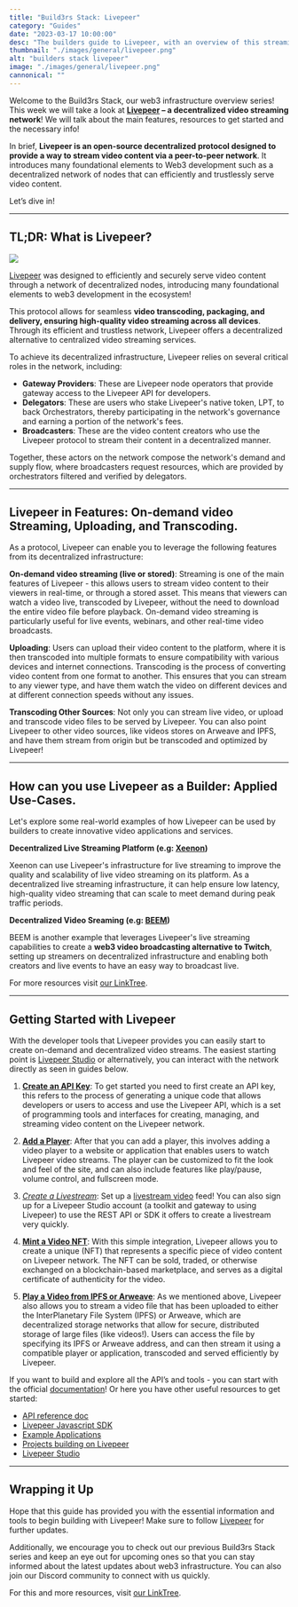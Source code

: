 ```yaml
---
title: "Build3rs Stack: Livepeer"
category: "Guides"
date: "2023-03-17 10:00:00"
desc: "The builders guide to Livepeer, with an overview of this streaming and transcoding protocol, its applied use-cases, and why it’s important to understand what you can build with it as a web3 developer."
thumbnail: "./images/general/livepeer.png"
alt: "builders stack livepeer"
image: "./images/general/livepeer.png"
cannonical: ""
---
```


Welcome to the Build3rs Stack, our web3 infrastructure overview series! This week we will take a look at **[Livepeer](https://livepeer.org/) – a decentralized video streaming network**! We will talk about the main features, resources to get started and the necessary info!

In brief, **Livepeer is an open-source decentralized protocol designed to provide a way to stream video content via a peer-to-peer network**. It introduces many foundational elements to Web3 development such as a decentralized network of nodes that can efficiently and trustlessly serve video content.

Let’s dive in!


***

## TL;DR: What is Livepeer?

![](./images/general/OG.png)

[Livepeer](https://livepeer.org/) was designed to efficiently and securely serve video content through a network of decentralized nodes, introducing many foundational elements to web3 development in the ecosystem!

This protocol allows for seamless **video transcoding, packaging, and delivery, ensuring high-quality video streaming across all devices**. Through its efficient and trustless network, Livepeer offers a decentralized alternative to centralized video streaming services.

To achieve its decentralized infrastructure, Livepeer relies on several critical roles in the network, including:

* **Gateway Providers**: These are Livepeer node operators that provide gateway access to the Livepeer API for developers.
* **Delegators**: These are users who stake Livepeer's native token, LPT, to back Orchestrators, thereby participating in the network's governance and earning a portion of the network's fees.
* **Broadcasters**: These are the video content creators who use the Livepeer protocol to stream their content in a decentralized manner.

Together, these actors on the network compose the network's demand and supply flow, where broadcasters request resources, which are provided by orchestrators filtered and verified by delegators. 

***

## Livepeer in Features: On-demand video Streaming, Uploading, and Transcoding.


As a protocol, Livepeer can enable you to leverage the following features from its decentralized infrastructure:

**On-demand video streaming (live or stored)**: Streaming is one of the main features of Livepeer - this allows users to stream video content to their viewers in real-time, or through a stored asset. This means that viewers can watch a video live, transcoded by Livepeer, without the need to download the entire video file before playback. On-demand video streaming is particularly useful for live events, webinars, and other real-time video broadcasts.

**Uploading**: Users can upload their video content to the platform, where it is then transcoded into multiple formats to ensure compatibility with various devices and internet connections. Transcoding is the process of converting video content from one format to another. This ensures that you can stream to any viewer type, and have them watch the video on different devices and at different connection speeds without any issues.

**Transcoding Other Sources**: Not only you can stream live video, or upload and transcode video files to be served by Livepeer. You can also point Livepeer to other video sources, like videos stores on Arweave and IPFS, and have them stream from origin but be transcoded and optimized by Livepeer!

***

## How can you use Livepeer as a Builder: Applied Use-Cases.

Let's explore some real-world examples of how Livepeer can be used by builders to create innovative video applications and services.

**Decentralized Live Streaming Platform (e.g: [Xeenon](https://xeenon.xyz/))**

Xeenon can use Livepeer's infrastructure for live streaming to improve the quality and scalability of live video streaming on its platform. As a decentralized live streaming infrastructure, it can help ensure low latency, high-quality video streaming that can scale to meet demand during peak traffic periods.


**Decentralized Video Sreaming (e.g: [BEEM](https://www.beem.xyz/))**

BEEM is another example that leverages Livepeer's live streaming capabilities to create a **web3 video broadcasting alternative to Twitch**, setting up streamers on decentralized infrastructure and enabling both creators and live events to have an easy way to broadcast live.


For more resources visit [our LinkTree](https://linktr.ee/fleek).

***

## Getting Started with Livepeer

With the developer tools that Livepeer provides you can easily start to create on-demand and decentralized video streams. The easiest starting point is [Livepeer Studio](https://livepeer.studio/) or alternatively, you can interact with the network directly as seen in guides below.

1. [**Create an API Key**](https://docs.livepeer.org/guides/developing/quickstart): To get started you need to first create an API key, this refers to the process of generating a unique code that allows developers or users to access and use the Livepeer API, which is a set of programming tools and interfaces for creating, managing, and streaming video content on the Livepeer network.

2. [**Add a Player**](https://docs.livepeer.org/guides/developing/player): After that you can add a player, this involves adding a video player to a website or application that enables users to watch Livepeer video streams. The player can be customized to fit the look and feel of the site, and can also include features like play/pause, volume control, and fullscreen mode.

3. [*Create a Livestream*](https://livepeer.studio/): Set up a [livestream video](https://docs.livepeer.org/guides/developing/create-a-livestream) feed! You can also sign up for a Livepeer Studio account (a toolkit and gateway to using Livepeer) to use the REST API or SDK it offers to create a livestream very quickly.

4. [**Mint a Video NFT**](https://docs.livepeer.org/guides/developing/mint-a-video-nft): With this simple integration, Livepeer allows you to create a unique (NFT) that represents a specific piece of video content on Livepeer network. The NFT can be sold, traded, or otherwise exchanged on a blockchain-based marketplace, and serves as a digital certificate of authenticity for the video.

5. [**Play a Video from IPFS or Arweave**](https://docs.livepeer.org/guides/developing/mint-a-video-nft): As we mentioned above, Livepeer also allows you to stream a video file that has been uploaded to either the InterPlanetary File System (IPFS) or Arweave, which are decentralized storage networks that allow for secure, distributed storage of large files (like videos!). Users can access the file by specifying its IPFS or Arweave address, and can then stream it using a compatible player or application, transcoded and served efficiently by Livepeer.

If you want to build and explore all the API’s and tools - you can start with the official [documentation](https://docs.livepeer.org/)! Or here you have other useful resources to get started:

* [API reference doc](https://docs.livepeer.org/reference/api)
* [Livepeer Javascript SDK](https://docs.livepeer.org/reference/livepeer-js)
* [Example Applications](https://docs.livepeer.org/reference/example-applications)
* [Projects building on Livepeer](https://livepeer.org/ecosystem)
* [Livepeer Studio](https://livepeer.studio/)

***

## Wrapping it Up

Hope that this guide has provided you with the essential information and tools to begin building with Livepeer! Make sure to follow [Livepeer](https://twitter.com/Livepeer) for further updates.

Additionally, we encourage you to check out our previous Build3rs Stack series and keep an eye out for upcoming ones so that you can stay informed about the latest updates about web3 infrastructure. You can also join our Discord community to connect with us quickly.

For this and more resources, visit [our LinkTree](https://linktr.ee/fleek).